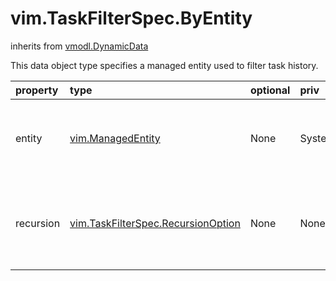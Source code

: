 vim.TaskFilterSpec.ByEntity
===========================
inherits from [vmodl.DynamicData](docs/vmodl.DynamicData.md)


This data object type specifies a managed entity used to    filter task history.

| property | type | optional | priv | desc |
|:---------|:-----|:---------|:-----|:-----|
| entity | [vim.ManagedEntity](vim.ManagedEntity.md "vim.ManagedEntity") | None | System.View | The managed entity to which the task pertains. |
| recursion | [vim.TaskFilterSpec.RecursionOption](vim.TaskFilterSpec.RecursionOption.md "vim.TaskFilterSpec.RecursionOption") | None | None | Specification of related managed entities in the inventory hierarchy. |


